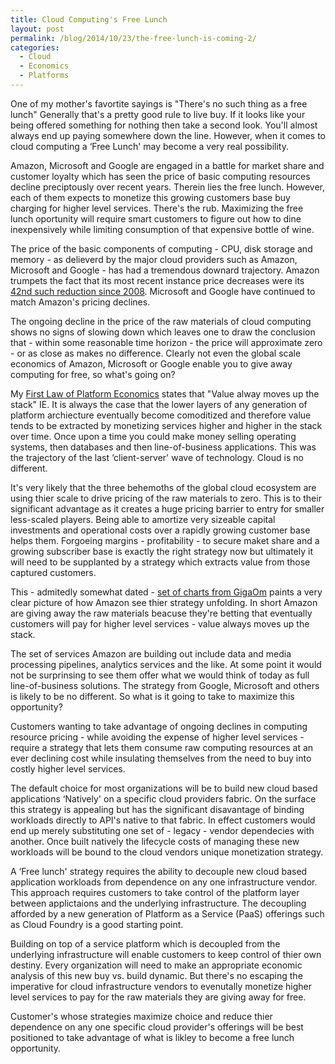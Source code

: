 ```yaml
---
title: Cloud Computing's Free Lunch
layout: post
permalink: /blog/2014/10/23/the-free-lunch-is-coming-2/
categories:
  - Cloud
  - Economics
  - Platforms
---
```

One of my mother's favortite sayings is "There's no such thing as a free lunch" Generally that's a pretty good rule to live buy. If it looks like your being offered something for nothing then take a second look. You'll almost always end up paying somewhere down the line. However, when it comes to cloud computing a ‘Free Lunch' may become a very real possibility.

Amazon, Microsoft and Google are engaged in a battle for market share and customer loyalty which has seen the price of basic computing resources decline preciptously over recent years. Therein lies the free lunch. However, each of them expects to monetize this growing customers base buy charging for higher level services. There's the rub. Maximizing the free lunch oportunity will require smart customers to figure out how to dine inexpensively while limiting consumption of that expensive bottle of wine.<!--excerpt-->

The price of the basic components of computing - CPU, disk storage and memory - as delieverd by the major cloud providers such as Amazon, Microsoft and Google - has had a tremendous downard trajectory. Amazon trumpets the fact that its most recent instance price decreases were its <a title="" href="http://aws.amazon.com/blogs/aws/aws-price-reduction-42-ec2-s3-rds-elasticache-and-elastic-mapreduce/" target="_blank">42nd such reduction since 2008</a>. Microsoft and Google have continued to match Amazon's pricing declines.

The ongoing decline in the price of the raw materials of cloud computing shows no signs of slowing down which leaves one to draw the conclusion that - within some reasonable time horizon - the price will approximate zero - or as close as makes no difference. Clearly not even the global scale economics of Amazon, Microsoft or Google enable you to give away computing for free, so what's going on?

My <a title="" href="http://www.adamalthus.com/blog/2013/04/01/the-laws-of-platform-economics/" target="_blank">First Law of Platform Economics</a> states that "Value alway moves up the stack" IE. It is always the case that the lower layers of any generation of platform archiecture eventually become comoditized and therefore value tends to be extracted by monetizing services higher and higher in the stack over time. Once upon a time you could make money selling operating systems, then databases and then line-of-business applications. This was the trajectory of the last ‘client-server' wave of technology. Cloud is no different.

It's very likely that the three behemoths of the global cloud ecosystem are using thier scale to drive pricing of the raw materials to zero. This is to their significant advantage as it creates a huge pricing barrier to entry for smaller less-scaled players. Being able to amortize very sizeable capital investments and operational costs over a rapidly growing customer base helps them. Forgoeing margins - profitability - to secure maket share and a growing subscriber base is exactly the right strategy now but ultimately it will need to be supplanted by a strategy which extracts value from those captured customers.

This - admitedly somewhat dated - <a title="" href="http://research.gigaom.com/report/amazon-web-services-by-the-numbers/" target="_blank">set of charts from GigaOm</a> paints a very clear picture of how Amazon see thier strategy unfolding. In short Amazon are giving away the raw materials beacuse they're betting that eventually customers will pay for higher level services - value always moves up the stack.

The set of services Amazon are building out include data and media processing pipelines, analytics services and the like. At some point it would not be surprinsing to see them offer what we would think of today as full line-of-business solutions. The strategy from Google, Microsoft and others is likely to be no different. So what is it going to take to maximize this opportunity?

Customers wanting to take advantage of ongoing declines in computing resource pricing - while avoiding the expense of higher level services - require a strategy that lets them consume raw computing resources at an ever declining cost while insulating themselves from the need to buy into costly higher level services.

The default choice for most organizations will be to build new cloud based applications ‘Natively' on a specific cloud providers fabric. On the surface this strategy is appealing but has the significant disavantage of binding workloads directly to API's native to that fabric. In effect customers would end up merely substituting one set of - legacy - vendor dependecies with another. Once built natively the lifecycle costs of managing these new workloads will be bound to the cloud vendors unique monetization strategy.

A ‘Free lunch' strategy requires the ability to decouple new cloud based application workloads from dependence on any one infrastructure vendor. This approach requires customers to take control of the platform layer between applictaions and the underlying infrastructure. The decoupling afforded by a new generation of Platform as a Service (PaaS) offerings such as Cloud Foundry is a good starting point.

Building on top of a service platform which is decoupled from the underlying infrastructure will enable customers to keep control of thier own destiny. Every organization will need to make an appropriate economic analysis of this new buy vs. build dynamic. But there's no escaping the imperative for cloud infrastructure vendors to evenutally monetize higher level services to pay for the raw materials they are giving away for free.

Customer's whose strategies maximize choice and reduce thier dependence on any one specific cloud provider's offerings will be best positioned to take advantage of what is likley to become a free lunch opportunity.
